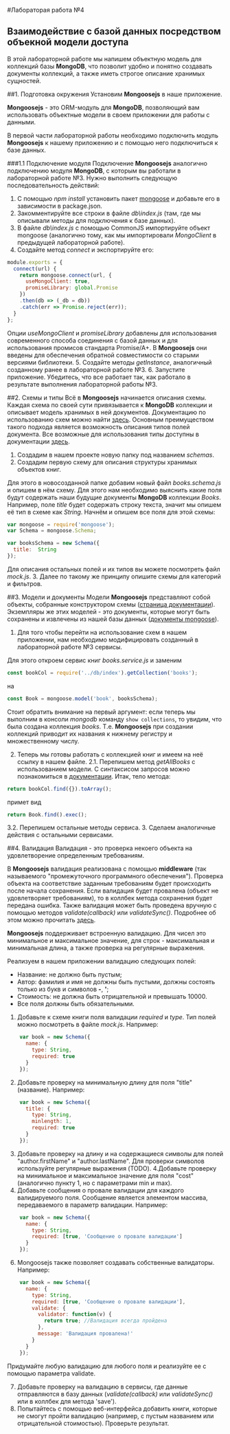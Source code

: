 #Лабораторая работа №4
## Взаимодействие с базой данных посредством объекной модели доступа
В этой лабораторной работе мы напишем объектную модель для коллекций базы __MongoDB__, что позволит удобно и понятно создавать документы коллекций, а также иметь строгое описание хранимых сущностей.

##1. Подготовка окружения
Установим __Mongoosejs__ в наше приложение.

__Mongoosejs__ - это ORM-модуль для __MongoDB__, позволяющий вам использовать объектные модели в своем приложении для работы с данными.

В первой части лабораторной работы необходимо подключить модуль __Mongoosejs__ к нашему приложению и с помощью него подключиться к базе данных.

###1.1 Подключение модуля
Подключение __Mongoosejs__ аналогично подключению модуля __MongoDB__, с которым вы работали в лабораторной работе №3. Нужно выполнить следующую последовательность действий:

1. С помощью _npm install_ установить пакет [mongoose](https://www.npmjs.com/package/mongoose) и добавьте его в зависимости в package.json.
2. Закомментируйте все строки в файле _db\index.js_ (там, где мы описывали методы для подключения к базе данных).
3. В файле _db\index.js_ с помощью CommonJS импортируйте объект mongoose (аналогично тому, как мы импортировали _MongoClient_ в предыдущей лабораторной работе).
4. Создайте метод _connect_ и экспортируйте его:
```javascript
module.exports = {
  connect(url) {
    return mongoose.connect(url, {
      useMongoClient: true,
      promiseLibrary: global.Promise
    })
    .then(db => (_db = db))
    .catch(err => Promise.reject(err));
  }
};
```
Опции _useMongoClient_ и _promiseLibrary_ добавлены для использования современного способа соединения с базой данных и для использования промисов стандарта Promise/A+. В __Mongoosejs__ они введены для обеспечения обратной совместимости со старыми версиями библиотеки.
5. Создайте методы _getInstance_, аналогичный созданному ранее в лабораторной работе №3.
6. Запустите приложение. Убедитесь, что все работает так, как работало в результате выполнения лабораторной работы №3.

##2. Схемы и типы
Всё в __Mongoosejs__ начинается описания схемы. Каждая схема по своей сути привязывается к __MongoDB__ коллекции и описывает модель хранимых в ней документов. Документацию по использованию схем можно найти  [здесь](http://mongoosejs.com/docs/guide.html). Основным преимуществом такого подхода является возможность описания типов полей документа. Все возможные для использования типы доступны в документации [здесь](http://mongoosejs.com/docs/schematypes.html). 

1. Создадим в нашем проекте новую папку под названием _schemas_.
2. Создадим первую схему для описания структуры хранимых объектов книг.

Для этого в новосозданной папке добавим новый файл _books.schema.js_ и опишем в нём схему. Для этого нам необходимо выяснить какие поля будут содержать наши будущие документы __MongoDB__ коллекции _Books_. Например, поле _title_ будет содержать строку текста, значит мы опишем её тип в схеме как _String_. Начнём и опишем все поля для этой схемы: 
```javascript
var mongoose = require('mongoose');
var Schema = mongoose.Schema;

var booksSchema = new Schema({
  title:  String
});
```
Для описания остальных полей и их типов вы можете посмотреть файл _mock.js_.
3. Далее по такому же принципу опишите схемы для категорий и фильтров.

##3. Модели и документы
 Модели __Mongoosejs__ представляют собой объекты, собранные конструктором схемы ([страница документации](http://mongoosejs.com/docs/models.html)). Экземпляры же этих моделей - это документы, которые могут быть сохранены и извлечены из нашей базы данных ([документы mongoose](http://mongoosejs.com/docs/documents.html)).
 
 1. Для того чтобы перейти на использование схем в нашем приложении, нам необходимо модифицировать созданный в лабораторной работе №3 сервисы.
 
 Для этого откроем сервис книг _books.service.js_  и заменим 
```javascript
const bookCol = require('../db/index').getCollection('books');
```
 на
 ```javascript
const Book = mongoose.model('book', booksSchema);
```
Стоит обратить внимание на первый аргумент: если теперь мы выполним в консоли _mongodb_ команду `show collections`, то увидим, что была создана коллекция _books_. Т.е. __Mongoosejs__ при создании коллекций приводит их названия к нижнему регистру и множественному числу.

2. Теперь мы готовы работать с коллекцией книг и имеем на неё ссылку в нашем файле.
2.1. Перепишем метод _getAllBooks_ с использованием модели. С синтаксисом запросов можно познакомиться в [документации](http://mongoosejs.com/docs/queries.html).
Итак, тело метода:
```javascript
return bookCol.find({}).toArray();
```
примет вид
```javascript
return Book.find().exec();
```
3.2. Перепишем остальные методы сервиса.
3. Сделаем аналогичные действия с остальными сервисами.
 
##4. Валидация
Валидация - это проверка некоего объекта на удовлетворение определенным требованиям.

В __Mongoosejs__ валидация реализована с помощью __middleware__ (так называемого "промежуточного программного обеспечения"). Проверка объекта на соответствие заданным требованиям будет происходить после начала сохранения. Если валидация будет провалена (объект не удовлетворяет требованиям), то в коллбек метода сохранения будет передана ошибка. Также валидация может быть проведена вручную с помощью методов _validate(callback)_ или _validateSync()_. Подробнее об этом можно прочитать [здесь](http://mongoosejs.com/docs/validation.html).

__Mongoosejs__ поддерживает встроенную валидацию. Для чисел это минимальное и максимальное значение, для строк - максимальная и минимальная длина, а также проверка на регулярные выражения. 

Реализуем в нашем приложении валидацию следующих полей: 
- Название: не должно быть пустым;
- Автор: фамилия и имя не должны быть пустыми, должны состоять только из букв и символов __-__, __'__;
- Стоимость: не должна быть отрицательной и превышать 10000.
- Все поля должны быть обязательными.

1. Добавьте к схеме книги поля валидации _required_ и _type_. Тип полей можно посмотреть в файле _mock.js_. Например:

```javascript
    var book = new Schema({
      name: {
        type: String,
        required: true
      }
    });
```

2. Добавьте проверку на минимальную длину для поля "title" (название). Например:
```javascript
    var book = new Schema({
      title: {
        type: String,
        minlength: 1,
        required: true
      }
    });
```

3. Добавьте проверку на длину и на содержащиеся символы для полей "author.firstName" и "author.lastName". Для проверки символов используйте регулярные выражения (TODO).
4.Добавьте проверку на минимальное и максимальное значение для поля "cost" (аналогично пункту 1, но с параметрами min и max).
5. Добавьте сообщения о провале валидации для каждого валидируемого поля. Сообщение является элементом массива, передаваемого в параметр валидации. Например:

```javascript
    var book = new Schema({
      name: {
        type: String,
        required: [true, 'Сообщение о провале валидации']
      }
    });
```

6. Mongoosejs также позволяет создавать собственные валидаторы. Например:

```javascript
    var book = new Schema({
      name: {
        type: String,
        required: [true, 'Сообщение о провале валидации'],
        validate: {
          validator: function(v) {
            return true; //Валидация всегда пройдена
          },
          message: 'Валидация провалена!'
        }
      }
    });
```

Придумайте любую валидацию для любого поля и реализуйте ее с помощью параметра validate.

7. Добавьте проверку на валидацию в сервисы, где данные отправляются в базу данных (_validate(callback)_ или _validateSync()_ или в коллбек для метода 'save').
8. Попытайтесь с помощью веб-интерфейса добавить книги, которые не смогут пройти валидацию (например, с пустым названием или отрицательной стоимостью). Проверьте результат.
